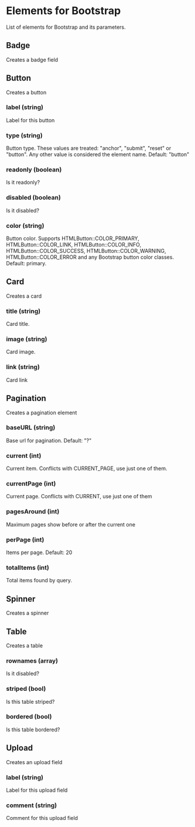 
# Elements for Bootstrap

List of elements for Bootstrap and its parameters.

## Badge

Creates a badge field



## Button

Creates a button

### label (string)

Label for this button

### type (string)

Button type. These values are treated: "anchor", "submit", "reset" or "button". Any other value is considered the element name. Default: "button"

### readonly (boolean)

Is it readonly?

### disabled (boolean)

Is it disabled?

### color (string)

Button color. Supports HTMLButton::COLOR_PRIMARY, HTMLButton::COLOR_LINK, HTMLButton::COLOR_INFO, HTMLButton::COLOR_SUCCESS, HTMLButton::COLOR_WARNING, HTMLButton::COLOR_ERROR and any Bootstrap button color classes. Default: primary.


## Card

Creates a card

### title (string)

Card title.

### image (string)

Card image.

### link (string)

Card link


## Pagination

Creates a pagination element

### baseURL (string)

Base url for pagination. Default: "?"

### current (int)

Current item. Conflicts with CURRENT_PAGE, use just one of them.

### currentPage (int)

Current page. Conflicts with CURRENT, use just one of them

### pagesAround (int)

Maximum pages show before or after the current one

### perPage (int)

Items per page. Default: 20

### totalItems (int)

Total items found by query.


## Spinner

Creates a spinner



## Table

Creates a table

### rownames (array)

Is it disabled?

### striped (bool)

Is this table striped?

### bordered (bool)

Is this table bordered?


## Upload

Creates an upload field

### label (string)

Label for this upload field

### comment (string)

Comment for this upload field

